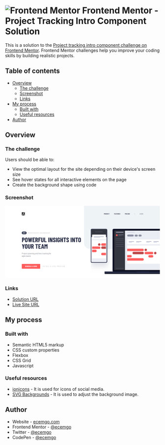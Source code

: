 # <img src="https://user-images.githubusercontent.com/13468728/222973742-9133bdb5-61f0-4f53-8b08-bb3c349e2056.png" title="Frontend Mentor" alt="Frontend Mentor" width="50" height="50"/> Frontend Mentor - Project Tracking Intro Component Solution

This is a solution to the [Project tracking intro component challenge on Frontend Mentor](https://www.frontendmentor.io/challenges/project-tracking-intro-component-5d289097500fcb331a67d80e). Frontend Mentor challenges help you improve your coding skills by building realistic projects.

## Table of contents

- [Overview](#overview)
  - [The challenge](#the-challenge)
  - [Screenshot](#screenshot)
  - [Links](#links)
- [My process](#my-process)
  - [Built with](#built-with)
  - [Useful resources](#useful-resources)
- [Author](#author)

## Overview

### The challenge

Users should be able to:

- View the optimal layout for the site depending on their device's screen size
- See hover states for all interactive elements on the page
- Create the background shape using code

### Screenshot

![](./screenshot.jpg)

### Links

- [Solution URL](https://github.com/ecemgo/frontend-mentor-challenges/tree/main/project-tracking-intro-component)
- [Live Site URL](https://ecemgo-project-tracking-intro.netlify.app/)

## My process

### Built with

- Semantic HTML5 markup
- CSS custom properties
- Flexbox
- CSS Grid
- Javascript

### Useful resources

- [ionicons](https://ionic.io/ionicons) - It is used for icons of social media.
- [SVG Backgrounds](https://www.svgbackgrounds.com/how-to-add-svgs-with-css-background-image/) - It is used to adjust the background image.

## Author

- Website - [ecemgo.com](https://www.ecemgo.com/)
- Frontend Mentor - [@ecemgo](https://www.frontendmentor.io/profile/ecemgo)
- Twitter - [@ecemgo](https://twitter.com/ecemgo)
- CodePen - [@ecemgo](https://codepen.io/ecemgo)
